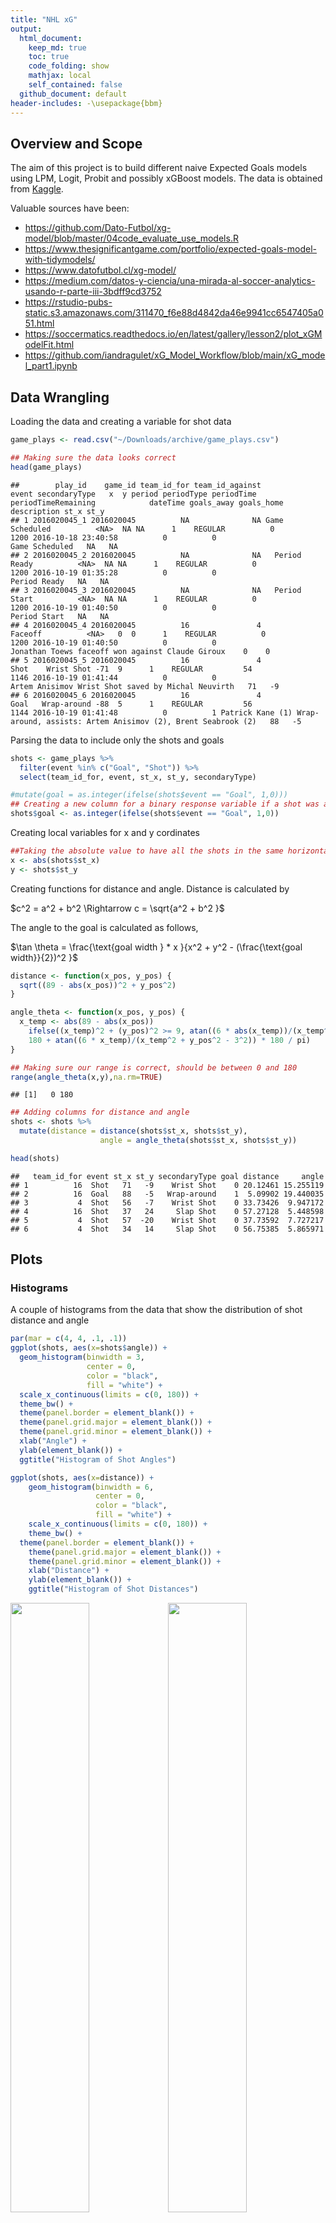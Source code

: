 ```yaml
---
title: "NHL xG"
output: 
  html_document:
    keep_md: true
    toc: true
    code_folding: show
    mathjax: local
    self_contained: false
  github_document: default
header-includes: -\usepackage{bbm}
---
```




## Overview and Scope

The aim of this project is to build different naive Expected Goals models using LPM, Logit, Probit and possibly xGBoost models. The data is obtained from [Kaggle](https://www.kaggle.com/datasets/martinellis/nhl-game-data).

Valuable sources have been: 

* https://github.com/Dato-Futbol/xg-model/blob/master/04code_evaluate_use_models.R
* https://www.thesignificantgame.com/portfolio/expected-goals-model-with-tidymodels/
* https://www.datofutbol.cl/xg-model/
* https://medium.com/datos-y-ciencia/una-mirada-al-soccer-analytics-usando-r-parte-iii-3bdff9cd3752
* https://rstudio-pubs-static.s3.amazonaws.com/311470_f6e88d4842da46e9941cc6547405a051.html
* https://soccermatics.readthedocs.io/en/latest/gallery/lesson2/plot_xGModelFit.html
* https://github.com/iandragulet/xG_Model_Workflow/blob/main/xG_model_part1.ipynb


## Data Wrangling

Loading the data and creating a variable for shot data 

```r
game_plays <- read.csv("~/Downloads/archive/game_plays.csv")

## Making sure the data looks correct
head(game_plays)
```

```
##        play_id    game_id team_id_for team_id_against          event secondaryType   x  y period periodType periodTime periodTimeRemaining            dateTime goals_away goals_home                                                                   description st_x st_y
## 1 2016020045_1 2016020045          NA              NA Game Scheduled          <NA>  NA NA      1    REGULAR          0                1200 2016-10-18 23:40:58          0          0                                                                Game Scheduled   NA   NA
## 2 2016020045_2 2016020045          NA              NA   Period Ready          <NA>  NA NA      1    REGULAR          0                1200 2016-10-19 01:35:28          0          0                                                                  Period Ready   NA   NA
## 3 2016020045_3 2016020045          NA              NA   Period Start          <NA>  NA NA      1    REGULAR          0                1200 2016-10-19 01:40:50          0          0                                                                  Period Start   NA   NA
## 4 2016020045_4 2016020045          16               4        Faceoff          <NA>   0  0      1    REGULAR          0                1200 2016-10-19 01:40:50          0          0                              Jonathan Toews faceoff won against Claude Giroux    0    0
## 5 2016020045_5 2016020045          16               4           Shot    Wrist Shot -71  9      1    REGULAR         54                1146 2016-10-19 01:41:44          0          0                            Artem Anisimov Wrist Shot saved by Michal Neuvirth   71   -9
## 6 2016020045_6 2016020045          16               4           Goal   Wrap-around -88  5      1    REGULAR         56                1144 2016-10-19 01:41:48          0          1 Patrick Kane (1) Wrap-around, assists: Artem Anisimov (2), Brent Seabrook (2)   88   -5
```

Parsing the data to include only the shots and goals

```r
shots <- game_plays %>%
  filter(event %in% c("Goal", "Shot")) %>%
  select(team_id_for, event, st_x, st_y, secondaryType)

#mutate(goal = as.integer(ifelse(shots$event == "Goal", 1,0)))
## Creating a new column for a binary response variable if a shot was a goal or not
shots$goal <- as.integer(ifelse(shots$event == "Goal", 1,0))
```

Creating local variables for x and y cordinates

```r
##Taking the absolute value to have all the shots in the same horizontal axis
x <- abs(shots$st_x)
y <- shots$st_y
```

Creating functions for distance and angle. Distance is calculated by 

$c^2 = a^2 + b^2 \Rightarrow c = \sqrt{a^2 + b^2 }$

The angle to the goal is calculated as follows, 

$\tan \theta = \frac{\text{goal width } * x }{x^2 + y^2 - (\frac{\text{goal width}}{2})^2 }$


```r
distance <- function(x_pos, y_pos) {
  sqrt((89 - abs(x_pos))^2 + y_pos^2)
}

angle_theta <- function(x_pos, y_pos) {
  x_temp <- abs(89 - abs(x_pos))
    ifelse((x_temp)^2 + (y_pos)^2 >= 9, atan((6 * abs(x_temp))/(x_temp^2 + y_pos^2 - 3^2)) * 180 / pi,
    180 + atan((6 * x_temp)/(x_temp^2 + y_pos^2 - 3^2)) * 180 / pi)
}

## Making sure our range is correct, should be between 0 and 180
range(angle_theta(x,y),na.rm=TRUE)
```

```
## [1]   0 180
```

```r
## Adding columns for distance and angle
shots <- shots %>%
  mutate(distance = distance(shots$st_x, shots$st_y),
                    angle = angle_theta(shots$st_x, shots$st_y))

head(shots)
```

```
##   team_id_for event st_x st_y secondaryType goal distance     angle
## 1          16  Shot   71   -9    Wrist Shot    0 20.12461 15.255119
## 2          16  Goal   88   -5   Wrap-around    1  5.09902 19.440035
## 3           4  Shot   56   -7    Wrist Shot    0 33.73426  9.947172
## 4          16  Shot   37   24     Slap Shot    0 57.27128  5.448598
## 5           4  Shot   57  -20    Wrist Shot    0 37.73592  7.727217
## 6           4  Shot   34   14     Slap Shot    0 56.75385  5.865971
```
## Plots

### Histograms

A couple of histograms from the data that show the distribution of shot distance and angle

```r
par(mar = c(4, 4, .1, .1))
ggplot(shots, aes(x=shots$angle)) +
  geom_histogram(binwidth = 3,
                 center = 0,
                 color = "black",
                 fill = "white") +
  scale_x_continuous(limits = c(0, 180)) +
  theme_bw() +
  theme(panel.border = element_blank()) + 
  theme(panel.grid.major = element_blank()) +
  theme(panel.grid.minor = element_blank()) + 
  xlab("Angle") + 
  ylab(element_blank()) + 
  ggtitle("Histogram of Shot Angles")

ggplot(shots, aes(x=distance)) +
    geom_histogram(binwidth = 6,
                   center = 0,
                   color = "black",
                   fill = "white") +
    scale_x_continuous(limits = c(0, 180)) +
    theme_bw() +
  theme(panel.border = element_blank()) + 
    theme(panel.grid.major = element_blank()) +
    theme(panel.grid.minor = element_blank()) + 
    xlab("Distance") + 
    ylab(element_blank()) + 
    ggtitle("Histogram of Shot Distances")
```

<img src="NHL_xG_files/figure-html/Histograms-1.png" width="50%" /><img src="NHL_xG_files/figure-html/Histograms-2.png" width="50%" />


### Probability of a Goal Given Distance or Angle

```r
bins_distance <- aggregate(shots,
                   by=list(cut(shots$distance, seq(0,100,10))),
                   mean)

bins_angle <- aggregate(shots,
                  by=list(cut(shots$angle, seq(0,180,10))),
                  mean)

## Changing the first column to numeric values so that ggplot geom_smooth works
bins_distance$Group.1 <- as.numeric(bins_distance$Group.1)
bins_angle$Group.1 <- as.numeric(bins_angle$Group.1)

angles <- as.character(seq(0, 180, 10))
distances <- as.character(seq(0, 90, 10))


ggplot(bins_distance, aes(x= bins_distance$Group.1, y =  bins_distance$goal)) +
                          geom_point() +
                          geom_line() +
                          theme_bw() + 
                          xlab("Distance to goal (Feet)") +
                          ylab("Probability of Goal") + 
                          scale_x_discrete(limits = distances)
                          
ggplot () + aes(x= bins_angle$Group.1, y =  bins_angle$goal) +
  geom_point() +
  geom_smooth(method=lm, se = F) + 
  theme_bw() +
  xlab("Angle to Goal") +
  ylab("Probability of Goal") + 
  ggtitle("Probability of Goal Given the Distance") +
  scale_x_discrete(limits = angles)
```

<img src="NHL_xG_files/figure-html/Bins-1.png" width="50%" /><img src="NHL_xG_files/figure-html/Bins-2.png" width="50%" />
Splitting the data into training set and test set 

```r
train_test_split <- initial_split(data = shots, prop = 0.7)

train_data <- train_test_split %>%
  training()
test_data <- train_test_split %>%
  testing()
```


```r
LPM <- lm(goal ~ distance + angle, data = shots)
summary(LPM)
```

```
## 
## Call:
## lm(formula = goal ~ distance + angle, data = shots)
## 
## Residuals:
##      Min       1Q   Median       3Q      Max 
## -0.91707 -0.10938 -0.06293 -0.03941  1.01860 
## 
## Coefficients:
##               Estimate Std. Error t value Pr(>|t|)    
## (Intercept)  7.185e-02  1.214e-03   59.21   <2e-16 ***
## distance    -1.076e-03  2.244e-05  -47.96   <2e-16 ***
## angle        4.708e-03  4.078e-05  115.44   <2e-16 ***
## ---
## Signif. codes:  0 '***' 0.001 '**' 0.01 '*' 0.05 '.' 0.1 ' ' 1
## 
## Residual standard error: 0.2843 on 929479 degrees of freedom
##   (64674 observations deleted due to missingness)
## Multiple R-squared:  0.05005,	Adjusted R-squared:  0.05004 
## F-statistic: 2.448e+04 on 2 and 929479 DF,  p-value: < 2.2e-16
```

```r
LPM_distance <- as.numeric(LPM$coefficients["distance"])
LPM_angle <- as.numeric(LPM$coefficients["angle"])
LPM_intercept <- as.numeric(LPM$coefficients["(Intercept)"])
LPM_manual <- LPM_intercept + LPM_distance * shots$distance + LPM_angle * shots$angle

ggplot(data = LPM, mapping=aes(x=angle, y = goal)) +
  geom_point() + geom_smooth(method = "lm", se = F)
```

![](NHL_xG_files/figure-html/LPM-1.png)<!-- -->



```r
logit <- glm(goal ~ distance + angle,
             family = binomial(link = 'logit'),
             data = shots)

summary(logit)
```

```
## 
## Call:
## glm(formula = goal ~ distance + angle, family = binomial(link = "logit"), 
##     data = shots)
## 
## Deviance Residuals: 
##     Min       1Q   Median       3Q      Max  
## -2.2891  -0.4820  -0.3568  -0.2794   3.0004  
## 
## Coefficients:
##               Estimate Std. Error z value Pr(>|z|)    
## (Intercept) -1.8507032  0.0147610 -125.38   <2e-16 ***
## distance    -0.0277390  0.0003334  -83.21   <2e-16 ***
## angle        0.0247258  0.0004099   60.32   <2e-16 ***
## ---
## Signif. codes:  0 '***' 0.001 '**' 0.01 '*' 0.05 '.' 0.1 ' ' 1
## 
## (Dispersion parameter for binomial family taken to be 1)
## 
##     Null deviance: 578868  on 929481  degrees of freedom
## Residual deviance: 537069  on 929479  degrees of freedom
##   (64674 observations deleted due to missingness)
## AIC: 537075
## 
## Number of Fisher Scoring iterations: 6
```

```r
ggplot(logit, aes(x=distance, y =goal)) +
  geom_point() + geom_smooth(method = "glm", method.args = list(family = "quasibinomial"), se = F) +
  scale_x_reverse() +
  theme_bw() +
  xlab("Distance to Goal") +
  ylab("Probability of Goal") + 
  ggtitle("Distance as an explanatory variable") 

ggplot(logit, aes(x=angle, y =goal)) +
  geom_point() + geom_smooth(method = "glm", method.args = list(family = "quasibinomial"), se = F) +
  theme_bw() +
  xlab("Angle to Goal") +
  ylab("Probability of Goal") + 
  ggtitle("Angle as an explanatory variable") 
```

<img src="NHL_xG_files/figure-html/logit-1.png" width="50%" /><img src="NHL_xG_files/figure-html/logit-2.png" width="50%" />



```r
logit_distance <- as.numeric(logit$coefficients["distance"])
logit_angle <- as.numeric(logit$coefficients["angle"])
logit_intercept <- as.numeric(logit$coefficients["(Intercept)"])
logit_value <- 1/(1+exp(logit_intercept + logit_distance * shots$distance + logit_angle * shots$angle))
```


```r
artificial_shots <- crossing(location_x = seq(30, 88, by = 1), location_y = seq(-37, 37, by = 1))

artificial_shots$distance <- distance(artificial_shots$location_x, artificial_shots$location_y)
artificial_shots$angle <- angle_theta(artificial_shots$location_x, artificial_shots$location_y)
artificial_shots$xg <- LPM_intercept + distance(artificial_shots$location_x,artificial_shots$location_y) * LPM_distance + angle_theta(artificial_shots$location_x, artificial_shots$location_y) * LPM_angle



geom_hockey(league = "NHL", rotation = 90, display_range = "ozone") +
  geom_point(aes(x = artificial_shots$location_y, y = artificial_shots$location_x, col = artificial_shots$xg, alpha = 1)) +
  scale_color_gradient2(low = "white", mid="red", midpoint = 0.55, high ="darkred",
                       scales::rescale(c(0.9,0.1)))
```

![](NHL_xG_files/figure-html/Heatmap-1.png)<!-- -->


In a logit model, the probability of an event is given by 

$P = \frac{1}{1 + - exp^-{(\beta_0 + \beta_1 x_1 \beta_2 x_2 + …)}}$



```r
artificial_shots <- crossing(location_x = seq(30, 88, by = 1), location_y = seq(-37, 37, by = 1))

artificial_shots$distance <- distance(artificial_shots$location_x, artificial_shots$location_y)
artificial_shots$angle <- angle_theta(artificial_shots$location_x, artificial_shots$location_y)
artificial_shots$xg_logit <- 1 / (1 + exp(-logit_intercept - distance(artificial_shots$location_x,artificial_shots$location_y) * logit_distance - angle_theta(artificial_shots$location_x, artificial_shots$location_y) * logit_angle))


geom_hockey(league = "NHL", rotation = 90, display_range = "ozone") +
  geom_point(aes(x = artificial_shots$location_y, y = artificial_shots$location_x, col = artificial_shots$xg_logit, alpha = 0.2)) +
  scale_color_gradient(low = "white", high ="red",
                       scales::rescale(c(0.1,0.1)))
```

![](NHL_xG_files/figure-html/unnamed-chunk-2-1.png)<!-- -->

















